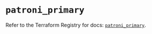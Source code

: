# `patroni_primary`

Refer to the Terraform Registry for docs: [`patroni_primary`](https://registry.terraform.io/providers/ferlab-ste-justine/patroni/0.1.1/docs/resources/primary).
